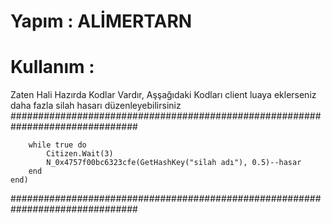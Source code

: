 # Yapım : ALİMERTARN
# Kullanım :

Zaten Hali Hazırda Kodlar Vardır, Aşşağıdaki Kodları client luaya eklerseniz daha fazla silah hasarı düzenleyebilirsiniz
###############################################################################
```Citizen.CreateThread(function()
    while true do
        Citizen.Wait(3)
        N_0x4757f00bc6323cfe(GetHashKey("silah adı"), 0.5)--hasar
    end
end)
```
###############################################################################
